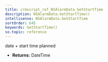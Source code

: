 ```yaml
---
title: crmscript_ref_NSAlarmData_GetStartTime
description: NSAlarmData.GetStartTime()
intellisense: NSAlarmData.GetStartTime
sortOrder: 645
keywords: GetStartTime()
so.topic: reference
---
```



date + start time planned



* **Returns:** DateTime


